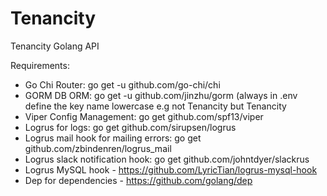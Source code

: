 # Tenancity

Tenancity Golang API

Requirements:
   - Go Chi Router: go get -u github.com/go-chi/chi
   - GORM DB ORM: go get -u github.com/jinzhu/gorm (always in .env define the key name lowercase e.g not Tenancity but Tenancity
   - Viper Config Management: go get github.com/spf13/viper
   - Logrus for logs: go get github.com/sirupsen/logrus
   - Logrus mail hook for mailing errors: go get github.com/zbindenren/logrus_mail
   - Logrus slack notification hook: go get github.com/johntdyer/slackrus
   - Logrus MySQL hook - https://github.com/LyricTian/logrus-mysql-hook
   - Dep for dependencies - https://github.com/golang/dep
